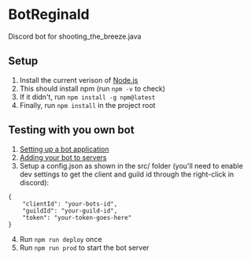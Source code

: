 # BotReginald
Discord bot for shooting_the_breeze.java

## Setup
1. Install the current verison of [Node.js](https://nodejs.org/en/)
2. This should install npm (run `npm -v` to check)
3. If it didn't, run `npm install -g npm@latest`
4. Finally, run `npm install` in the project root

## Testing with you own bot
1. [Setting up a bot application](https://discordjs.guide/preparations/setting-up-a-bot-application.html)
2. [Adding your bot to servers](https://discordjs.guide/preparations/adding-your-bot-to-servers.html)
3. Setup a config.json as shown in the src/ folder (you'll need to enable dev settings to get the client and guild id through the right-click in discord):
```
{
	"clientId": "your-bots-id",
	"guildId": "your-guild-id",
	"token": "your-token-goes-here"
}
```

4. Run `npm run deploy` once
5. Run `npm run prod` to start the bot server
